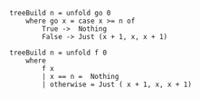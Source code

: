     treeBuild n = unfold go 0
        where go x = case x >= n of 
            True ->  Nothing
            False -> Just (x + 1, x, x + 1)

    treeBuild n = unfold f 0
        where
            f x
            | x == n =  Nothing
            | otherwise = Just ( x + 1, x, x + 1)